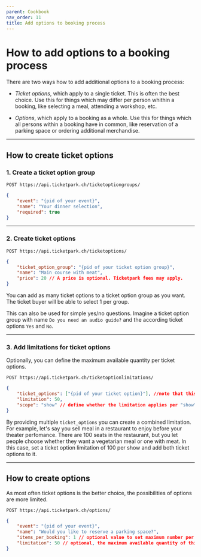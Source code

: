 ```yaml
---
parent: Cookbook
nav_order: 11
title: Add options to booking process
---
```

# How to add options to a booking process

There are two ways how to add additional options to a booking process:

* *Ticket options*, which apply to a single ticket. This is often the best choice. Use this for things which  may differ
per person whithin a booking, like selecting a meal, attending a workshop, etc.


* *Options*, which apply to a booking as a whole. Use this for things which all persons within a booking have in common,
like reservation of a parking space or ordering additional merchandise.


---
## How to create ticket options


### 1. Create a ticket option group

```
POST https://api.ticketpark.ch/ticketoptiongroups/
```

```json
{
    "event": "{pid of your event}",
    "name": "Your dinner selection",
    "required": true
}
```


---
### 2. Create ticket options


```
POST https://api.ticketpark.ch/ticketoptions/
```

```json
{
    "ticket_option_group": "{pid of your ticket option group}",
    "name": "Main course with meat",
    "price": 20 // A price is optional. Ticketpark fees may apply.
}
```

You can add as many ticket options to a ticket option group as you want. The ticket buyer will be able to select 1 per group.

This can also be used for simple yes/no questions. Imagine a ticket option group with name `Do you need an audio guide?` and the according ticket options `Yes` and `No`.

---
### 3. Add limitations for ticket options

Optionally, you can define the maximum available quantity per ticket options.

```
POST https://api.ticketpark.ch/ticketoptionlimitations/
```

```json
{
    "ticket_options": ["{pid of your ticket option}"], //note that this is a list – see below for more information
    "limitation": 50,
    "scope": "show" // define whether the limitation applies per "show" or per "event" (as a total over all shows)
}
```

By providing multiple `ticket_options` you can create a combined limitation. For example, let's say you sell meal in
a restaurant to enjoy before your theater perfomance. There are 100 seats in the restaurant, but you let people choose
whether they want a vegetarian meal or one with meat. In this case, set a ticket option limitation of 100 per show and
add both ticket options to it.


---
## How to create options

As most often ticket options is the better choice, the possibilities of options are more limited.

```
POST https://api.ticketpark.ch/options/
```

```json
{
    "event": "{pid of your event}",
    "name": "Would you like to reserve a parking space?",
    "items_per_booking": 1 // optional value to set maximum number per booking, if set to 1 the choice will become a yes/no selection
    "limitation": 50 // optional, the maximum available quantity of this option
}
```
